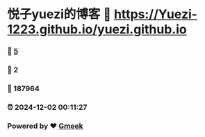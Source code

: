 # 悦子yuezi的博客 :link: https://Yuezi-1223.github.io/yuezi.github.io 
### :page_facing_up: [5](https://Yuezi-1223.github.io/yuezi.github.io/tag.html) 
### :speech_balloon: 2 
### :hibiscus: 187964 
### :alarm_clock: 2024-12-02 00:11:27 
### Powered by :heart: [Gmeek](https://github.com/Meekdai/Gmeek)
